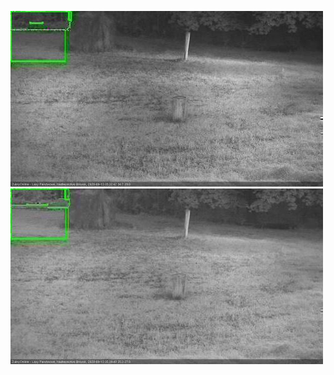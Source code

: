 ![20200913-052548-053553](in2/20200913/20200913-052548-053553_0_.jpg)
![20200913-053600-054604](in2/20200913/20200913-053600-054604_0_.jpg)
